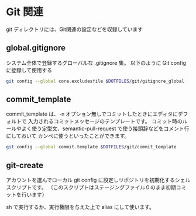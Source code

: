 # Git 関連

git ディレクトリには、Git関連の設定などを収録しています

## global.gitignore

システム全体で登録するグローバルな .gitignore 集。
以下のように Git config に登録して使用する

```zsh
git config --global core.excludesfile $DOTFILES/git/gitignore_global
```

## commit_template

commit_template は、`-m` オプション無しでコミットしたときにエディタにデフォルトで
入力されるコミットメッセージのテンプレートです。
コミット時のルールやよく使う定型文、semantic-pull-request で使う接頭辞などをコメント行にしておいて
カンペに使うといったことができます。

```zsh
git config --global commit.template $DOTFILES/git/commit_template
```

## git-create

アカウントを選んでローカル git config に設定しリポジトリを初期化するシェルスクリプトです。
（このスクリプトはステージングファイル０のまま初期コミットを行います）

sh で実行するか、実行権限を与えた上で alias にして使います。
